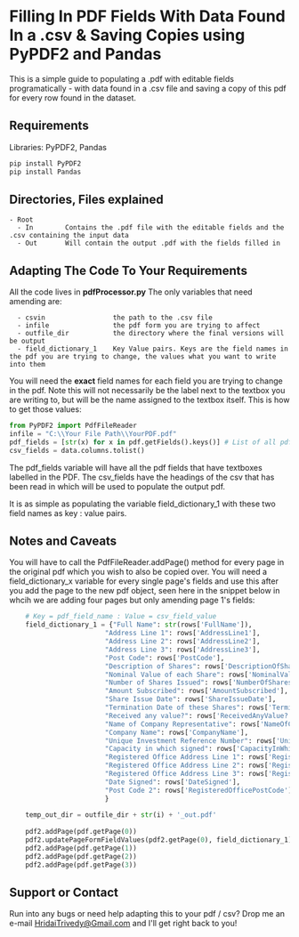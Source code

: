 # Filling In PDF Fields With Data Found In a .csv & Saving Copies using PyPDF2 and Pandas

This is a simple guide to populating a .pdf with editable fields programatically - with data found in a .csv file and saving a copy of this pdf for every row found in the dataset.

## Requirements
Libraries: PyPDF2, Pandas
```python
pip install PyPDF2
pip install Pandas
```

## Directories, Files explained
```
- Root
  - In        Contains the .pdf file with the editable fields and the .csv containing the input data
  - Out       Will contain the output .pdf with the fields filled in
```

## Adapting The Code To Your Requirements
All the code lives in **pdfProcessor.py**
The only variables that need amending are:
```
  - csvin                 the path to the .csv file
  - infile                the pdf form you are trying to affect
  - outfile_dir           the directory where the final versions will be output
  - field_dictionary_1    Key Value pairs. Keys are the field names in the pdf you are trying to change, the values what you want to write into them
```
You will need the **exact** field names for each field you are trying to change in the pdf. Note this will not necessarily be the label next to the textbox you are writing to, but will be the name assigned to the textbox itself. This is how to get those values:

```python
from PyPDF2 import PdfFileReader
infile = "C:\\Your File Path\\YourPDF.pdf"
pdf_fields = [str(x) for x in pdf.getFields().keys()] # List of all pdf field names
csv_fields = data.columns.tolist()
```
The pdf_fields variable will have all the pdf fields that have textboxes labelled in the PDF. The csv_fields have the headings of the csv that has been read in which will be used to populate the output pdf.

It is as simple as populating the variable field_dictionary_1 with these two field names as key : value pairs.

## Notes and Caveats
You will have to call the PdfFileReader.addPage() method for every page in the original pdf which you wish to also be copied over.
You will need a field_dictionary_x variable for every single page's fields and use this after you add the page to the new pdf object, seen here in the snippet below in whcih we are adding four pages but only amending page 1's fields:

```python
    # Key = pdf_field_name : Value = csv_field_value
    field_dictionary_1 = {"Full Name": str(rows['FullName']),
                        "Address Line 1": rows['AddressLine1'],
                        "Address Line 2": rows['AddressLine2'],
                        "Address Line 3": rows['AddressLine3'],
                        "Post Code": rows['PostCode'],
                        "Description of Shares": rows['DescriptionOfShares'],
                        "Nominal Value of each Share": rows['NominalValueOfEachShare'],
                        "Number of Shares Issued": rows['NumberOfSharesIssued'],
                        "Amount Subscribed": rows['AmountSubscribed'],
                        "Share Issue Date": rows['ShareIssueDate'],
                        "Termination Date of these Shares": rows['TerminationDateOfTheseShares'],
                        "Received any value?": rows['ReceivedAnyValue?'],
                        "Name of Company Representative": rows['NameOfCompanyRepresentative'],
                        "Company Name": rows['CompanyName'],
                        "Unique Investment Reference Number": rows['UniqueInvestmentReferenceNumber'],
                        "Capacity in which signed": rows['CapacityInWhichSigned'],
                        "Registered Office Address Line 1": rows['RegisteredOfficeAddressLine1'],
                        "Registered Office Address Line 2": rows['RegisteredOfficeAddressLine2'],
                        "Registered Office Address Line 3": rows['RegisteredOfficeAddressLine3'],
                        "Date Signed": rows['DateSigned'],
                        "Post Code 2": rows['RegisteredOfficePostCode'],
                        }
    
    temp_out_dir = outfile_dir + str(i) + '_out.pdf'
    
    pdf2.addPage(pdf.getPage(0))
    pdf2.updatePageFormFieldValues(pdf2.getPage(0), field_dictionary_1)
    pdf2.addPage(pdf.getPage(1))
    pdf2.addPage(pdf.getPage(2))
    pdf2.addPage(pdf.getPage(3))
```

## Support or Contact
Run into any bugs or need help adapting this to your pdf / csv? Drop me an e-mail HridaiTrivedy@Gmail.com and I'll get right back to you!
